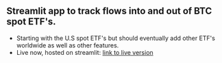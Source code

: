 ## Streamlit app to track flows into and out of BTC spot ETF's. 
- Starting with the U.S spot ETF's but should eventually add other ETF's worldwide as well as other features.
- Live now, hosted on streamlit: [link to live version](https://btc-etf-tracker.streamlit.app)
